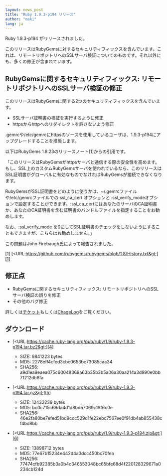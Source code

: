 ```yaml
---
layout: news_post
title: "Ruby 1.9.3-p194 リリース"
author: "maki"
lang: ja
---
```


Ruby 1.9.3-p194 がリリースされました。

このリリースはRubyGemsに対するセキュリティフィックスを含んでいます。これは、リモートリポジトリへのSSLサーバ検証についてのものです。それ以外にも、多くの修正が含まれています。

## RubyGemsに関するセキュリティフィックス: リモートリポジトリへのSSLサーバ検証の修正

このリリースはRubyGemsに関する2つのセキュリティフィックスを含んでいます。

* SSLサーバ証明書の検証を実行するように修正
* httpsからhttpへのリダイレクトを許さないよう修正

.gemrcや/etc/gemrcにhttpsのソースを使用しているユーザは、1.9.3-p194にアップグレードすることを推奨します。

以下はRubyGems 1.8.23のリリースノート\[1\]からの引用です。

「このリリースはRubyGemsがhttpsサーバと通信する際の安全性を高めます。もし、SSL上のカスタムRubyGemsサーバを使われているなら、このリリースはSSL証明書がグローバルに有効なものでなければRubyGemsが接続できなくなります。

RubyGemsがSSL証明書をどのように使うかは、~/.gemrcファイルや/etc/gemrcファイルでの:ssl\_ca\_cert
オプションと
:ssl\_verify\_modeオプションで設定することができます。:ssl\_ca\_certにはあなたのサーバのCA証明書か、あなたのCA証明書を含む証明書のバンドルファイルを指定することをお勧めします。

なお、:ssl\_verify\_mode を0にしてSSL証明書のチェックをしないようにすることもできますが、こちらはお勧めしません。」

この問題はJohn Firebaugh氏によって報告されました。

\[1\]
[&lt;URL:https://github.com/rubygems/rubygems/blob/1.8/History.txt&gt;][1]

## 修正点

* RubyGemsに関するセキュリティフィックス: リモートリポジトリへのSSLサーバ検証の誤りを修正
* その他のバグ修正

詳しくは[チケット][2]もしくは[ChageLog][3]をご覧ください。

## ダウンロード

* [&lt;URL:https://cache.ruby-lang.org/pub/ruby/1.9/ruby-1.9.3-p194.tar.bz2&gt;][4]
  * SIZE: 9841223 bytes
  * MD5: 2278eff4cfed3cbc0653bc73085caa34
  * SHA256:
    a9d1ea9eaea075c60048369a63b35b3b5a06a30aa214a3d990e0bb71212db8fa

* [&lt;URL:https://cache.ruby-lang.org/pub/ruby/1.9/ruby-1.9.3-p194.tar.gz&gt;][5]
  * SIZE: 12432239 bytes
  * MD5: bc0c715c69da4d1d8bd57069c19f6c0e
  * SHA256:
    46e2fa80be7efed51bd9cdc529d1fe22ebc7567ee0f91db4ab855438cf4bd8bb

* [&lt;URL:https://cache.ruby-lang.org/pub/ruby/1.9/ruby-1.9.3-p194.zip&gt;][6]
  * SIZE: 13898712 bytes
  * MD5: 77e67b15234e442d4a3dcc450bc70fea
  * SHA256:
    77474cfb92385b3a0b4c346553048bc65bfe68d4f220128329671a0234cb124d



[1]: https://github.com/rubygems/rubygems/blob/1.8/History.txt
[2]: https://bugs.ruby-lang.org/projects/ruby-193/issues?set_filter=1&amp;status_id=5
[3]: http://svn.ruby-lang.org/repos/ruby/tags/v1_9_3_194/ChangeLog
[4]: https://cache.ruby-lang.org/pub/ruby/1.9/ruby-1.9.3-p194.tar.bz2
[5]: https://cache.ruby-lang.org/pub/ruby/1.9/ruby-1.9.3-p194.tar.gz
[6]: https://cache.ruby-lang.org/pub/ruby/1.9/ruby-1.9.3-p194.zip
